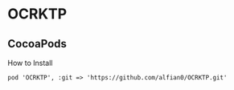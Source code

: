 # OCRKTP

## CocoaPods
How to Install
```
pod 'OCRKTP', :git => 'https://github.com/alfian0/OCRKTP.git'
```
